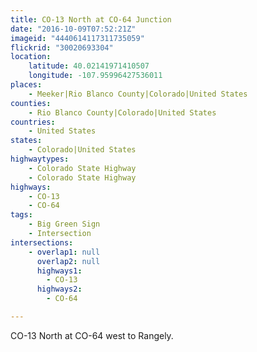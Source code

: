 ```yaml
---
title: CO-13 North at CO-64 Junction
date: "2016-10-09T07:52:21Z"
imageid: "4440614117311735059"
flickrid: "30020693304"
location:
    latitude: 40.02141971410507
    longitude: -107.95996427536011
places:
    - Meeker|Rio Blanco County|Colorado|United States
counties:
    - Rio Blanco County|Colorado|United States
countries:
    - United States
states:
    - Colorado|United States
highwaytypes:
    - Colorado State Highway
    - Colorado State Highway
highways:
    - CO-13
    - CO-64
tags:
    - Big Green Sign
    - Intersection
intersections:
    - overlap1: null
      overlap2: null
      highways1:
        - CO-13
      highways2:
        - CO-64

---
```

CO-13 North at CO-64 west to Rangely.